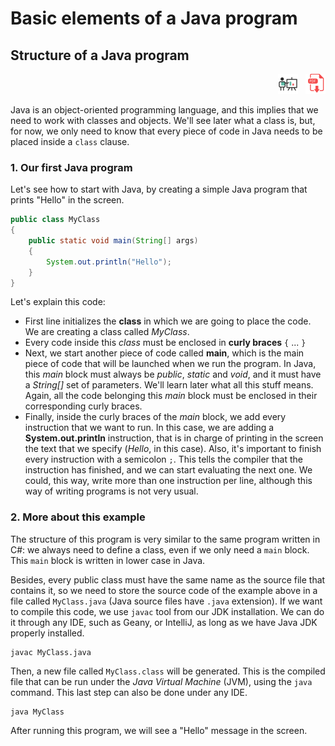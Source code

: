 # Basic elements of a Java program

## Structure of a Java program

<div style="text-align: right">
<a target="_blank" href="slides/01a.html"><img src="../../img/diapositivas.png" width="32" /></a>&nbsp;&nbsp;
<a target="_blank" href="01a.pdf"><img src="../../img/pdf.png" width="32" /></a>
</div>

Java is an object-oriented programming language, and this implies that we need to work with classes and objects. We'll see later what a class is, but, for now, we only need to know that every piece of code in Java needs to be placed inside a `class` clause.

### 1. Our first Java program

Let's see how to start with Java, by creating a simple Java program that prints "Hello" in the screen.

```java
public class MyClass
{
    public static void main(String[] args)
    {
        System.out.println("Hello");
    }
}
```

Let's explain this code:

* First line initializes the **class** in which we are going to place the code. We are creating a class called *MyClass*.
* Every code inside this *class* must be enclosed in **curly braces** `{` ... `}`
* Next, we start another piece of code called **main**, which is the main piece of code that will be launched when we run the program. In Java, this *main* block must always be *public*, *static* and *void*, and it must have a *String[]* set of parameters. We'll learn later what all this stuff means. Again, all the code belonging this *main* block must be enclosed in their corresponding curly braces.
* Finally, inside the curly braces of the *main* block, we add every instruction that we want to run. In this case, we are adding a **System.out.println** instruction, that is in charge of printing in the screen the text that we specify (*Hello*, in this case). Also, it's important to finish every instruction with a semicolon `;`. This tells the compiler that the instruction has finished, and we can start evaluating the next one. We could, this way, write more than one instruction per line, although this way of writing programs is not very usual.

### 2. More about this example

The structure of this program is very similar to the same program written in C#: we always need to define a class, even if we only need a `main` block. This `main` block is written in lower case in Java.

Besides, every public class must have the same name as the source file that contains it, so we need to store the source code of the example above in a file called `MyClass.java` (Java source files have `.java` extension). If we want to compile this code, we use `javac` tool from our JDK installation. We can do it through any IDE, such as Geany, or IntelliJ, as long as we have Java JDK properly installed. 

```
javac MyClass.java
```

Then, a new file called `MyClass.class` will be generated. This is the compiled file that can be run under the *Java Virtual Machine* (JVM), using the `java` command. This last step can also be done under any IDE.

```
java MyClass
```

After running this program, we will see a "Hello" message in the screen.
